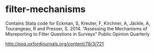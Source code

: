 filter-mechanisms
=================

Contains Stata code for Eckman, S, Kreuter, F, Kirchner, A, Jäckle, A, Tourangeau, R and Presser, S. 2014. “Assessing the Mechanisms of Misreporting to Filter Questions in Surveys” Public Opinion Quarterly

http://poq.oxfordjournals.org/content/78/3/721

